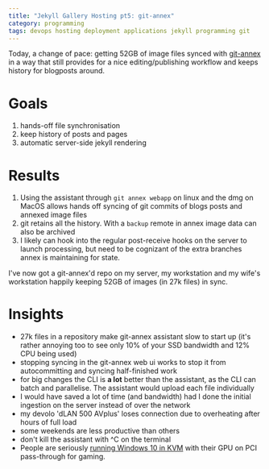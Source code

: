 ```yaml
---
title: "Jekyll Gallery Hosting pt5: git-annex"
category: programming
tags: devops hosting deployment applications jekyll programming git
---
```


Today, a change of pace: getting 52GB of image files synced with [git-annex](https://git-annex.branchable.com/) in a way that still provides for a nice editing/publishing workflow and keeps history for blogposts around.

# Goals

1. hands-off file synchronisation
1. keep history of posts and pages
1. automatic server-side jekyll rendering

# Results

1. Using the assistant through `git annex webapp` on linux and the dmg on MacOS allows hands off syncing of git commits of blogs posts and annexed image files
1. git retains all the history. With a `backup` remote in annex image data can also be archived
1. I likely can hook into the regular post-receive hooks on the server to launch processing, but need to be cognizant of the extra branches annex is maintaining for state.

I've now got a git-annex'd repo on my server, my workstation and my wife's workstation happily keeping 52GB of images (in 27k files) in sync.

# Insights

* 27k files in a repository make git-annex assistant slow to start up (it's rather annoying too to see only 10% of your SSD bandwidth and 12% CPU being used)
* stopping syncing in the git-annex web ui works to stop it from autocommitting and syncing half-finished work
* for big changes the CLI is **a lot** better than the assistant, as the CLI can batch and parallelise. The assistant would upload each file individually
* I would have saved a lot of time (and bandwidth) had I done the initial ingestion on the server instead of over the network
* my devolo 'dLAN 500 AVplus' loses connection due to overheating after hours of full load
* some weekends are less productive than others
* don't kill the assistant with ^C on the terminal
* People are seriously [running Windows 10 in KVM](https://heiko-sieger.info/running-windows-10-on-linux-using-kvm-with-vga-passthrough/) with their GPU on PCI pass-through for gaming.
